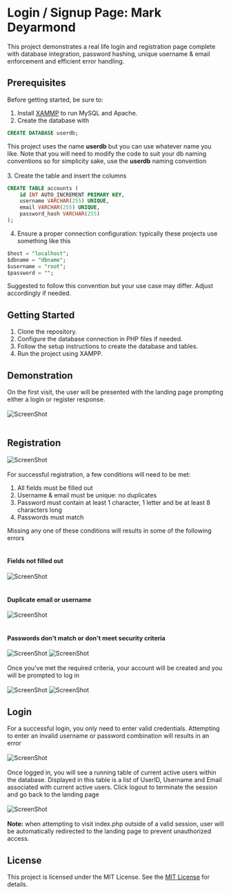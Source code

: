 # Login / Signup Page: Mark Deyarmond
This project demonstrates a real life login and registration page complete with database integration, password hashing, unique username & email enforcement and efficient error handling.
## Prerequisites
Before getting started, be sure to:<BR>
1. Install [XAMMP](https://www.apachefriends.org/) to run MySQL and Apache.
2. Create the database with
```sql
CREATE DATABASE userdb;
```
This project uses the name **userdb** but you can use whatever name you like. Note that you will need to modify the code to suit your db naming conventions so for simplicity sake, use the **userdb** naming convention<br><br>
3. Create the table and insert the columns

```sql
CREATE TABLE accounts (
    id INT AUTO_INCREMENT PRIMARY KEY,
    username VARCHAR(255) UNIQUE,
    email VARCHAR(255) UNIQUE,
    password_hash VARCHAR(255)
);
```
4. Ensure a proper connection configuration: typically these projects use something like this

```sql
$host = "localhost";
$dbname = "dbname";
$username = "root";
$password = "";
```
Suggested to follow this convention but your use case may differ. Adjust accordingly if needed.
## Getting Started
1. Clone the repository.
2. Configure the database connection in PHP files if needed.
3. Follow the setup instructions to create the database and tables.
4. Run the project using XAMPP.
## Demonstration
On the first visit, the user will be presented with the landing page prompting either a login or register response.<br><br>
![ScreenShot](https://github.com/mardeyar/login/blob/main/screenshots/1.png)<br><br>
## Registration
![ScreenShot](https://github.com/mardeyar/login/blob/main/screenshots/2.png)<br><br>
For successful registration, a few conditions will need to be met:<br>
1. All fields must be filled out
2. Username & email must be unique: no duplicates
3. Password must contain at least 1 character, 1 letter and be at least 8 characters long
4. Passwords must match<br>

Missing any one of these conditions will results in some of the following errors<br><br>
#### Fields not filled out
![ScreenShot](https://github.com/mardeyar/login/blob/main/screenshots/3.png)<br><br>
#### Duplicate email or username
![ScreenShot](https://github.com/mardeyar/login/blob/main/screenshots/4.png)<br><br>
#### Passwords don't match or don't meet security criteria
![ScreenShot](https://github.com/mardeyar/login/blob/main/screenshots/5.png)
![ScreenShot](https://github.com/mardeyar/login/blob/main/screenshots/6.png)<br><br>
Once you've met the required criteria, your account will be created and you will be prompted to log in<br><br>
![ScreenShot](https://github.com/mardeyar/login/blob/main/screenshots/7.png)
![ScreenShot](https://github.com/mardeyar/login/blob/main/screenshots/8.png)
## Login
For a successful login, you only need to enter valid credentials. Attempting to enter an invalid username or password combination will results in an error<br><br>
![ScreenShot](https://github.com/mardeyar/login/blob/main/screenshots/9.png)<br><br>
Once logged in, you will see a running table of current active users within the database. Displayed in this table is a list of UserID, Username and Email associated with current active users. Click logout to terminate the session and go back to the landing page<br><br>
![ScreenShot](https://github.com/mardeyar/login/blob/main/screenshots/10.png)<br><br>
**Note:** when attempting to visit index.php outside of a valid session, user will be automatically redirected to the landing page to prevent unauthorized access.
## License
This project is licensed under the MIT License. See the [MIT License](https://opensource.org/licenses/MIT) for details.
